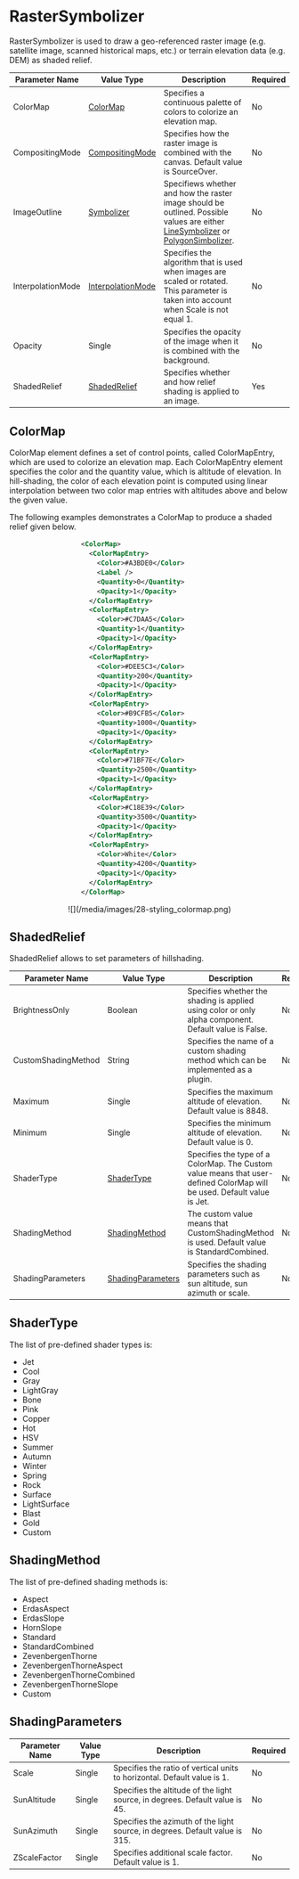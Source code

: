 # RasterSymbolizer

RasterSymbolizer is used to draw a geo-referenced raster image (e.g. satellite image, scanned historical maps, etc.) or terrain elevation data (e.g. DEM) as shaded relief.  

Parameter Name | Value Type | Description | Required
------------ | ------------- | ------------- | -------------
ColorMap | [ColorMap](/usermanual/styling/rastersymbolizer.md#ColorMap) | Specifies a continuous palette of colors to colorize an elevation map. | No
CompositingMode | [CompositingMode](/usermanual/image_compositing/index) | Specifies how the raster image is combined with the canvas. Default value is SourceOver. | No
ImageOutline | [Symbolizer](/usermanual/styling/symbolizers) | Specifiews whether and how the raster image should be outlined. Possible values are either [LineSymbolizer](/usermanual/styling/linesymbolizer) or [PolygonSimbolizer](/usermanual/styling/polygonsymbolizer). | No
InterpolationMode | [InterpolationMode](https://msdn.microsoft.com/en-us/library/system.drawing.drawing2d.interpolationmode%28v=vs.110%29.aspx) | Specifies the algorithm that is used when images are scaled or rotated. This parameter is taken into account when Scale is not equal 1. | No
Opacity | Single | Specifies the opacity of the image when it is combined with the background. | No
ShadedRelief | [ShadedRelief](/usermanual/styling/rastersymbolizer.md#ShadedRelief) | Specifies whether and how relief shading is applied to an image. | Yes


## <div id="ColorMap">ColorMap</div>

ColorMap element defines a set of control points, called ColorMapEntry, which are used to colorize an elevation map. Each ColorMapEntry element specifies the color and the quantity value, which is altitude of elevation. In hill-shading, the color of each elevation point is computed using linear interpolation between two color map entries with altitudes above and below the given value.    

The following examples demonstrates a ColorMap to produce a shaded relief given below.

```xml
                  <ColorMap>
                    <ColorMapEntry>
                      <Color>#A3BDE0</Color>
                      <Label />
                      <Quantity>0</Quantity>
                      <Opacity>1</Opacity>
                    </ColorMapEntry>
                    <ColorMapEntry>
                      <Color>#C7DAA5</Color>
                      <Quantity>1</Quantity>
                      <Opacity>1</Opacity>
                    </ColorMapEntry>
                    <ColorMapEntry>
                      <Color>#DEE5C3</Color>
                      <Quantity>200</Quantity>
                      <Opacity>1</Opacity>
                    </ColorMapEntry>
                    <ColorMapEntry>
                      <Color>#B9CFB5</Color>
                      <Quantity>1000</Quantity>
                      <Opacity>1</Opacity>
                    </ColorMapEntry>
                    <ColorMapEntry>
                      <Color>#71BF7E</Color>
                      <Quantity>2500</Quantity>
                      <Opacity>1</Opacity>
                    </ColorMapEntry>
                    <ColorMapEntry>
                      <Color>#C18E39</Color>
                      <Quantity>3500</Quantity>
                      <Opacity>1</Opacity>
                    </ColorMapEntry>
                    <ColorMapEntry>
                      <Color>White</Color>
                      <Quantity>4200</Quantity>
                      <Opacity>1</Opacity>
                    </ColorMapEntry>
                  </ColorMap>
```


<center>![](/media/images/28-styling_colormap.png)</center>


## <div id="ShadedRelief">ShadedRelief</div>


ShadedRelief allows to set parameters of hillshading.


Parameter Name | Value Type | Description | Required
------------ | ------------- | ------------- | -------------
BrightnessOnly | Boolean | Specifies whether the shading is applied using color or only alpha component. Default value is False. | No
CustomShadingMethod | String | Specifies the name of a custom shading method which can be implemented as a plugin. | No
Maximum | Single | Specifies the maximum altitude of elevation. Default value is 8848. | No
Minimum | Single | Specifies the minimum altitude of elevation. Default value is 0.| No
ShaderType | [ShaderType](/usermanual/styling/rastersymbolizer.md#ShaderType) | Specifies the type of a ColorMap. The Custom value means that user-defined ColorMap will be used. Default value is Jet.| No
ShadingMethod | [ShadingMethod](/usermanual/styling/rastersymbolizer.md#ShadingMethod) | The custom value means that CustomShadingMethod is used. Default value is StandardCombined. | No
ShadingParameters | [ShadingParameters](/usermanual/styling/rastersymbolizer.md#ShadingParameters) | Specifies the shading parameters such as sun altitude, sun azimuth or scale. | No



## <div id="ShaderType">ShaderType</div>

The list of pre-defined shader types is:

- Jet 
- Cool 
- Gray 
- LightGray 
- Bone
- Pink
- Copper 
- Hot
- HSV
- Summer 
- Autumn 
- Winter 
- Spring
- Rock 
- Surface 
- LightSurface
- Blast
- Gold
- Custom

## <div id="ShadingMethod">ShadingMethod</div>

The list of pre-defined shading methods is:

- Aspect
- ErdasAspect
- ErdasSlope
- HornSlope
- Standard
- StandardCombined
- ZevenbergenThorne
- ZevenbergenThorneAspect
- ZevenbergenThorneCombined
- ZevenbergenThorneSlope
- Custom


## <div id="ShadingParameters">ShadingParameters</div>


Parameter Name | Value Type | Description | Required
------------ | ------------- | ------------- | -------------
Scale | Single | Specifies the ratio of vertical units to horizontal. Default value is 1. | No
SunAltitude | Single | Specifies the altitude of the light source, in degrees. Default value is 45. | No
SunAzimuth | Single | Specifies the azimuth of the light source, in degrees. Default value is 315. | No
ZScaleFactor | Single | Specifies additional scale factor. Default value is 1. | No



